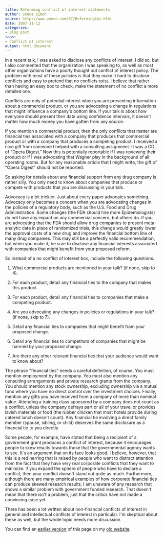 ```yaml
---
title: Reforming conflict of interest statements
author: Steve Simon
source: http://www.pmean.com/07/ReformingCoi.html
date: 2007-11-12
categories:
- Blog post
tags:
- Conflict of interest
output: html_document
---
```


In a recent talk, I was asked to disclose any conflicts of interest. I did so, but I also commented that the organization I was speaking to, as well as most other organizations have a poorly thought out conflict of interest policy. The problem with most of these policies is that they make it hard to disclose conflicts and easy to pretend that no conflicts exist. I believe that rather than having an easy box to check, make the statement of no conflict a more detailed one.

Conflicts are only of potential interest when you are presenting information about a commercial product, or you are advocating a change in regulations that might influence a company's bottom line. If your talk is about how everyone should present their data using confidence intervals, it doesn't matter how much money you have gotten from any source.

If you mention a commercial product, then the only conflicts that matter are financial ties associated with a company that produces that commercial product or with a company that produces a competing product. I received a nice gift from someone I helped with a consulting assignment. It was a CD of "Opera Digest." Now this is potentially reportable if I was reviewing their product or if I was advocating that Wagner play in the background of all operating rooms. But for any reasonable article that I might write, the gift of "Opera Digest" should not be reported.

So asking for details about any financial support from any drug company is rather silly. You only need to know about companies that produce or compete with products that you are discussing in your talk.

Advocacy is a bit trickier. Just about every paper advocates something. Advocacy only becomes a concern when you are advocating changes in the policies of a regulatory body, such as the U.S. Food and Drug Administration. Some changes (the FDA should hire more Epidemiologists) do not have any impact on any commercial concern, but others do. If you are advocating that the FDA should allow drug companies to present meta-analytic data in place of randomized trials, this change would greatly lower the approval costs of a new drug and improve the financial bottom line of many drug companies. This may still be a perfectly valid recommendation, but when you make it, be sure to disclose any financial interests associated with companies that might benefit from your proposed reform.

So instead of a no conflict of interest box, include the following questions.

1.  What commercial products are mentioned in your talk? (if none, skip to 4).

2.  For each product, detail any financial ties to the company that makes this product.

3.  For each product, detail any financial ties to companies that make a competing product.

4.  Are you advocating any changes in policies or regulations in your talk? (if none, skip to 7).

5.  Detail any financial ties to companies that might benefit from your proposed change.

6.  Detail any financial ties to competitors of companies that might be harmed by your proposed change.

7.  Are there any other relevant financial ties that your audience would want to know about?

The phrase "financial ties" needs a careful definition, of course. You must mention employment by the company. You must also mention any consulting arrangements and private research grants from the company. You should mention any stock ownership, excluding ownership via a mutual fund where you have no direct control over the investment choices. Finally, mention any gifts you have received from a company of more than nominal value. Attending a training class sponsored by a company does not count as a conflict, unless the company defrays part or all of your travel or provides lavish materials or food (the rubber chicken that most hotels provide during catered lunch doesn't count). Any financial tie involving a direct family member (spouse, sibling, or child) deserves the same disclosure as a financial tie to you directly.

Some people, for example, have stated that being a recipient of a government grant produces a conflict of interest, because it encourages people to skew results towards those that the governmental agency wants to see. It's an argument that on its face looks good. I believe, however, that this is a red herring that is raised by people who want to distract attention from the fact that they have very real corporate conflicts that they want to minimize. If you expand the sphere of people who have to declare a conflict, then your conflict doesn't stand out quite as much. Furthermore, although there are many empirical examples of how corporate financial ties can produce skewed research results, I am unaware of any research that shows a similar problem with government funded research. That doesn't mean that there isn't a problem, just that the critics have not made a convincing case yet.

There has been a lot written about non-financial conflicts of interest in general and intellectual conflicts of interest in particular. I'm skeptical about these as well, but the whole topic needs more discussion.

You can find an [earlier version][sim1] of this page on my [old website][sim2].

[sim1]: http://www.pmean.com/07/ReformingCoi.html
[sim2]: http://www.pmean.com